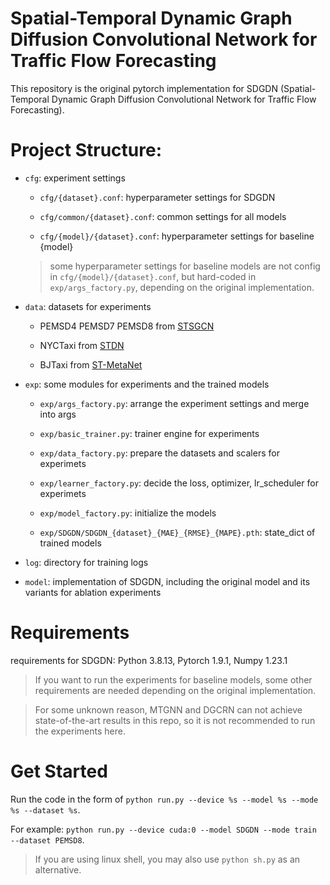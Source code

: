 # Spatial-Temporal Dynamic Graph Diffusion Convolutional Network for Traffic Flow Forecasting

This repository is the original pytorch implementation for SDGDN (Spatial-Temporal Dynamic Graph Diffusion Convolutional Network
for Traffic Flow Forecasting).

# Project Structure:

* `cfg`: experiment settings

    + `cfg/{dataset}.conf`: hyperparameter settings for SDGDN

    + `cfg/common/{dataset}.conf`: common settings for all models

    + `cfg/{model}/{dataset}.conf`: hyperparameter settings for baseline {model}

  > some hyperparameter settings for baseline models are not config in `cfg/{model}/{dataset}.conf`, but hard-coded in `exp/args_factory.py`, depending on the original implementation.

* `data`: datasets for experiments

    + PEMSD4 PEMSD7 PEMSD8 from [STSGCN](https://github.com/Davidham3/STSGCN)

    + NYCTaxi from [STDN](https://github.com/tangxianfeng/STDN)

    + BJTaxi from [ST-MetaNet](https://github.com/panzheyi/ST-MetaNet)

* `exp`: some modules for experiments and the trained models

    + `exp/args_factory.py`: arrange the experiment settings and merge into args

    + `exp/basic_trainer.py`: trainer engine for experiments

    + `exp/data_factory.py`: prepare the datasets and scalers for experimets

    + `exp/learner_factory.py`: decide the loss, optimizer, lr_scheduler for experimets

    + `exp/model_factory.py`: initialize the models

    + `exp/SDGDN/SDGDN_{dataset}_{MAE}_{RMSE}_{MAPE}.pth`: state_dict of trained models

* `log`: directory for training logs

* `model`: implementation of SDGDN, including the original model and its variants for ablation experiments

# Requirements

requirements for SDGDN: Python 3.8.13, Pytorch 1.9.1, Numpy 1.23.1

> If you want to run the experiments for baseline models, some other requirements are needed depending on the original implementation.

> For some unknown reason, MTGNN and DGCRN can not achieve state-of-the-art results in this repo, so it is not recommended to run the experiments here.

# Get Started

Run the code in the form of `python run.py --device %s --model %s --mode %s --dataset %s`.

For example: `python run.py --device cuda:0 --model SDGDN --mode train --dataset PEMSD8`.

> If you are using linux shell, you may also use `python sh.py` as an alternative.



